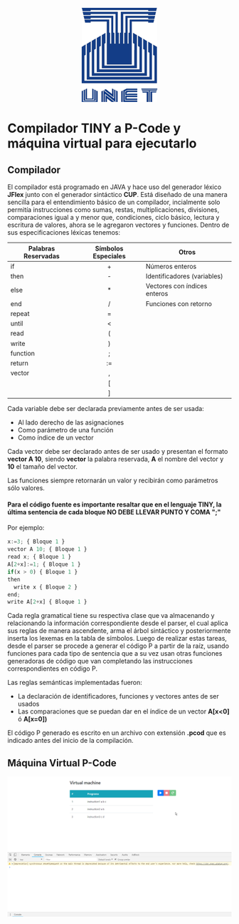<p align="center">
  <img src="unetLogo.png">
</p>

# Compilador TINY a P-Code y máquina virtual para ejecutarlo

## Compilador
El compilador está programado en JAVA y hace uso del generador léxico **JFlex** junto con el generador sintáctico **CUP**. Está diseñado de una manera sencilla para el entendimiento básico de un compilador, incialmente solo permitía instrucciones como sumas, restas, multiplicaciones, divisiones, comparaciones igual a y menor que, condiciones, ciclo básico, lectura y escritura de valores, ahora se le agregaron vectores y funciones. Dentro de sus especificaciones léxicas tenemos: 


| Palabras Reservadas    | Símbolos Especiales     | Otros                       |
| -----------------------|:-----------------------:|-----------------------------|
| if                     | +                       | Números enteros             |  
| then                   | -                       | Identificadores (variables) |
| else                   | *                       | Vectores con índices enteros|
| end                    | /                       | Funciones con retorno       |
| repeat                 | =                       |                             |
| until                  | <                       |                             |
| read                   | (                       |                             |
| write                  | )                       |                             |
| function               | ;                       |                             |
| return                 | :=                      |                             |
| vector                 | ,                       |                             |
|                        | [                       |                             |
|                        | ]                       |                             |

Cada variable debe ser declarada previamente antes de ser usada:
* Al lado derecho de las asignaciones
* Como parámetro de una función 
* Como índice de un vector

Cada vector debe ser declarado antes de ser usado y presentan el formato **vector A 10**, siendo **vector** la palabra reservada, **A** el nombre del vector y **10** el tamaño del vector.

Las funciones siempre retornarán un valor y recibirán como parámetros sólo valores.

#### Para el código fuente es importante resaltar que en el lenguaje TINY, la última sentencia de cada bloque NO DEBE LLEVAR PUNTO Y COMA ";"

Por ejemplo: 
```python
x:=3; { Bloque 1 }
vector A 10; { Bloque 1 }
read x; { Bloque 1 }
A[2+x]:=1; { Bloque 1 }
if(x > 0) { Bloque 1 }
then 
  write x { Bloque 2 }
end;
write A[2+x] { Bloque 1 }
```

Cada regla gramatical tiene su respectiva clase que va almacenando y relacionando la información correspondiente desde el parser, el cual aplica sus reglas de manera ascendente, arma el árbol sintáctico y posteriormente inserta los lexemas en la tabla de símbolos. Luego de realizar estas tareas, desde el parser se procede a generar el código P a partir de la raíz, usando funciones para cada tipo de sentencia que a su vez usan otras funciones generadoras de código que van completando las instrucciones correspondientes en código P. 

Las reglas semánticas implementadas fueron:
* La declaración de identificadores, funciones y vectores antes de ser usados
* Las comparaciones que se puedan dar en el índice de un vector **A[x<0]** ó **A[x=0])**

El código P generado es escrito en un archivo con extensión **.pcod** que es indicado antes del inicio de la compilación.

## Máquina Virtual P-Code

![VM](vm.gif)
